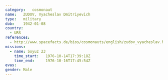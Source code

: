 ```yaml
---
category:	cosmonaut
name:	ZUDOV, Vyacheslav Dmitriyevich 
type:	military
dob:	1942-01-08
country:
  - URS
references:
  - http://www.spacefacts.de/bios/cosmonauts/english/zudov_vyacheslav.htm
missions:
  - name: Soyuz 23
    time_start:   1976-10-14T17:39:18Z
    time_end:     1976-10-16T17:45:54Z
evas:
gender:	Male
---
```

